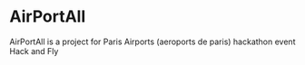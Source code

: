 # AirPortAll
AirPortAll is a project for Paris Airports (aeroports de paris) hackathon event Hack and Fly
